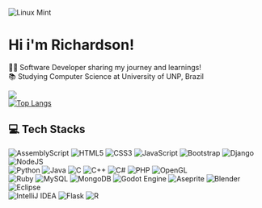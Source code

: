 ![Linux Mint](https://img.shields.io/badge/Linux%20Mint-87CF3E?style=for-the-badge&logo=Linux%20Mint&logoColor=white)
# Hi i'm Richardson!

👩‍💻 Software Developer sharing my journey and learnings!<br/>
📚 Studying Computer Science at University of UNP, Brazil<br/>

![](https://github-readme-stats.vercel.app/api?username=dyriusdev&show_icons=true&theme=midnight-purple)<br/>
[![Top Langs](https://github-readme-stats.vercel.app/api/top-langs/?username=dyriusdev&layout=donut&size_weight=0.5&count_weight=0.5&langs_count=8)](https://github.com/dyriusdev/github-readme-stats)<br/>


## 💻 Tech Stacks
![AssemblyScript](https://img.shields.io/badge/assembly%20script-%23000000.svg?style=for-the-badge&logo=assemblyscript&logoColor=white)
![HTML5](https://img.shields.io/badge/html5-%23E34F26.svg?style=for-the-badge&logo=html5&logoColor=white)
![CSS3](https://img.shields.io/badge/css3-%231572B6.svg?style=for-the-badge&logo=css3&logoColor=white)
![JavaScript](https://img.shields.io/badge/javascript-%23323330.svg?style=for-the-badge&logo=javascript&logoColor=%23F7DF1E)
![Bootstrap](https://img.shields.io/badge/bootstrap-%238511FA.svg?style=for-the-badge&logo=bootstrap&logoColor=white)
![Django](https://img.shields.io/badge/django-%23092E20.svg?style=for-the-badge&logo=django&logoColor=white)
![NodeJS](https://img.shields.io/badge/node.js-6DA55F?style=for-the-badge&logo=node.js&logoColor=white)<br/>
![Python](https://img.shields.io/badge/python-3670A0?style=for-the-badge&logo=python&logoColor=ffdd54)
![Java](https://img.shields.io/badge/java-%23ED8B00.svg?style=for-the-badge&logo=openjdk&logoColor=white)
![C](https://img.shields.io/badge/c-%2300599C.svg?style=for-the-badge&logo=c&logoColor=white)
![C++](https://img.shields.io/badge/c++-%2300599C.svg?style=for-the-badge&logo=c%2B%2B&logoColor=white)
![C#](https://img.shields.io/badge/c%23-%23239120.svg?style=for-the-badge&logo=csharp&logoColor=white)
![PHP](https://img.shields.io/badge/php-%23777BB4.svg?style=for-the-badge&logo=php&logoColor=white)
![OpenGL](https://img.shields.io/badge/OpenGL-%23FFFFFF.svg?style=for-the-badge&logo=opengl)<br/>
![Ruby](https://img.shields.io/badge/ruby-%23CC342D.svg?style=for-the-badge&logo=ruby&logoColor=white)
![MySQL](https://img.shields.io/badge/mysql-4479A1.svg?style=for-the-badge&logo=mysql&logoColor=white)
![MongoDB](https://img.shields.io/badge/MongoDB-%234ea94b.svg?style=for-the-badge&logo=mongodb&logoColor=white)
![Godot Engine](https://img.shields.io/badge/GODOT-%23FFFFFF.svg?style=for-the-badge&logo=godot-engine)
![Aseprite](https://img.shields.io/badge/Aseprite-FFFFFF?style=for-the-badge&logo=Aseprite&logoColor=#7D929E)
![Blender](https://img.shields.io/badge/blender-%23F5792A.svg?style=for-the-badge&logo=blender&logoColor=white)
![Eclipse](https://img.shields.io/badge/Eclipse-FE7A16.svg?style=for-the-badge&logo=Eclipse&logoColor=white)<br/>
![IntelliJ IDEA](https://img.shields.io/badge/IntelliJIDEA-000000.svg?style=for-the-badge&logo=intellij-idea&logoColor=white)
![Flask](https://img.shields.io/badge/flask-%23000.svg?style=for-the-badge&logo=flask&logoColor=white)
![R](https://img.shields.io/badge/r-%23276DC3.svg?style=for-the-badge&logo=r&logoColor=white)

